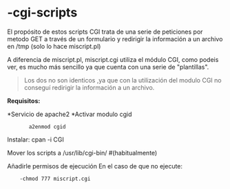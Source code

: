 # -cgi-scripts

El propósito de estos scripts CGI trata de una serie de peticiones por metodo GET a través
de un formulario y redirigir la información a un archivo en /tmp (solo lo hace miscript.pl)

A diferencia de miscript.pl, miscript.cgi utiliza el módulo CGI, como podeis ver, es mucho
más sencillo ya que cuenta con una serie de "plantillas".

>Los dos no son identicos ,ya que con la utilización del modulo CGI no conseguí redirigir la 
>información a un archivo.


**Requisitos:**

*Servicio de apache2
   *Activar modulo cgid
   
           a2enmod cgid

Instalar:  cpan -i CGI

Mover los scripts a /usr/lib/cgi-bin/		#(habitualmente)

Añadirle permisos de ejecución 
En el caso de que no ejecute:

        -chmod 777 miscript.cgi
